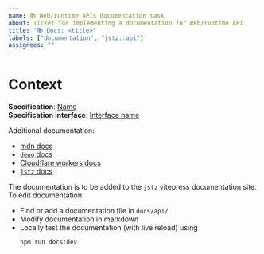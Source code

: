 ```yaml
---
name: 📚 Web/runtime APIs documentation task
about: Ticket for implementing a documentation for Web/runtime API
title: "📚 Docs: <title>"
labels: ["documentation", "jstz::api"]
assignees: ""
---
```


# Context

**Specification**: [Name](link) \
**Specification interface**: [Interface name](link)

Additional documentation:

- [mdn docs](link)
- [`deno` docs](link)
- [Cloudflare workers docs](link)
- [`jstz` docs](https://trilitech.github.io/jstz/)

The documentation is to be added to the `jstz` vitepress documentation site.
To edit documentation:

- Find or add a documentation file in `docs/api/`
- Modify documentation in markdown
- Locally test the documentation (with live reload) using
  ```sh
  npm run docs:dev
  ```
